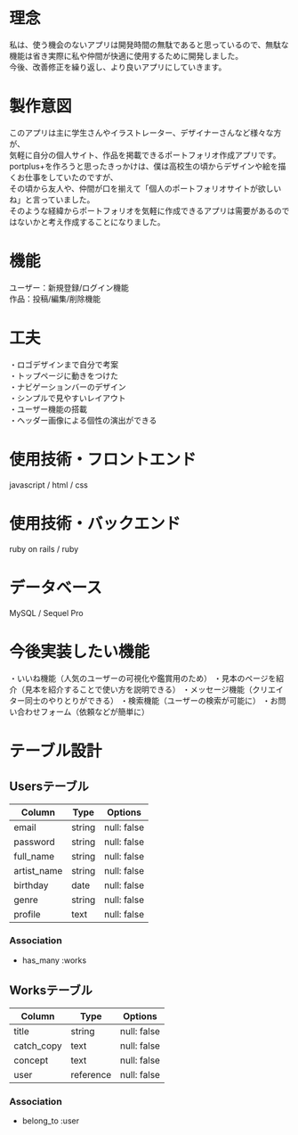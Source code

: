# 理念
私は、使う機会のないアプリは開発時間の無駄であると思っているので、無駄な機能は省き実際に私や仲間が快適に使用するために開発しました。  
今後、改善修正を繰り返し、より良いアプリにしていきます。  

# 製作意図
このアプリは主に学生さんやイラストレーター、デザイナーさんなど様々な方が、  
気軽に自分の個人サイト、作品を掲載できるポートフォリオ作成アプリです。  
portplus+を作ろうと思ったきっかけは、僕は高校生の頃からデザインや絵を描くお仕事をしていたのですが、  
その頃から友人や、仲間が口を揃えて「個人のポートフォリオサイトが欲しいね」と言っていました。  
そのような経緯からポートフォリオを気軽に作成できるアプリは需要があるのではないかと考え作成することになりました。  

# 機能
ユーザー：新規登録/ログイン機能  
作品：投稿/編集/削除機能  

# 工夫
・ロゴデザインまで自分で考案  
・トップページに動きをつけた  
・ナビゲーションバーのデザイン  
・シンプルで見やすいレイアウト  
・ユーザー機能の搭載  
・ヘッダー画像による個性の演出ができる  

# 使用技術・フロントエンド
javascript / html / css

# 使用技術・バックエンド
ruby on rails / ruby

# データベース
MySQL / Sequel Pro

# 今後実装したい機能
・いいね機能（人気のユーザーの可視化や鑑賞用のため）
・見本のページを紹介（見本を紹介することで使い方を説明できる）
・メッセージ機能（クリエイター同士のやりとりができる）
・検索機能（ユーザーの検索が可能に）
・お問い合わせフォーム（依頼などが簡単に）




# テーブル設計

## Usersテーブル

| Column          | Type   | Options     |
| --------------- | ------ | ----------- |
| email           | string | null: false |
| password        | string | null: false |
| full_name       | string | null: false |
| artist_name     | string | null: false |
| birthday        | date   | null: false |
| genre           | string | null: false |
| profile         | text   | null: false |

### Association
- has_many :works

## Worksテーブル

| Column       | Type          | Options     |
| ------------ | ------------- | ----------- |
| title        | string        | null: false |
| catch_copy   | text          | null: false |
| concept      | text          | null: false |
| user         | reference     | null: false |

### Association
- belong_to :user